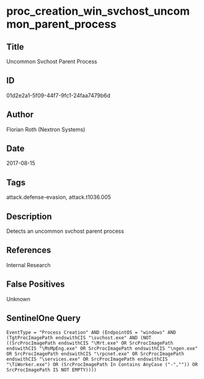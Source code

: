 # proc_creation_win_svchost_uncommon_parent_process

## Title
Uncommon Svchost Parent Process

## ID
01d2e2a1-5f09-44f7-9fc1-24faa7479b6d

## Author
Florian Roth (Nextron Systems)

## Date
2017-08-15

## Tags
attack.defense-evasion, attack.t1036.005

## Description
Detects an uncommon svchost parent process

## References
Internal Research

## False Positives
Unknown

## SentinelOne Query
```
EventType = "Process Creation" AND (EndpointOS = "windows" AND (TgtProcImagePath endswithCIS "\svchost.exe" AND (NOT ((SrcProcImagePath endswithCIS "\Mrt.exe" OR SrcProcImagePath endswithCIS "\MsMpEng.exe" OR SrcProcImagePath endswithCIS "\ngen.exe" OR SrcProcImagePath endswithCIS "\rpcnet.exe" OR SrcProcImagePath endswithCIS "\services.exe" OR SrcProcImagePath endswithCIS "\TiWorker.exe") OR (SrcProcImagePath In Contains AnyCase ("-","")) OR SrcProcImagePath IS NOT EMPTY))))

```